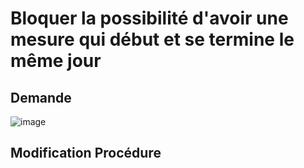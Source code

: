 # Bloquer la possibilité d'avoir une mesure qui début et se termine le même jour

## Demande

![image](https://github.com/MathisCastell/stage-2-Bloquer-la-possibilite/assets/148212506/6176c77c-61cd-461d-bf42-ccf884a7b658)

## Modification Procédure



